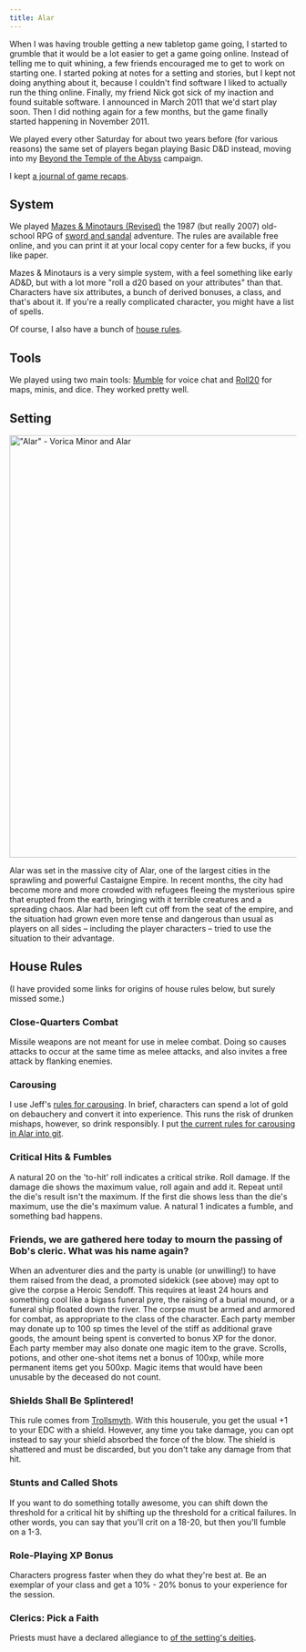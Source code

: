```yaml
---
title: Alar
---
```


When I was having trouble getting a new tabletop game going, I started to
grumble that it would be a lot easier to get a game going online.  Instead of
telling me to quit whining, a few friends encouraged me to get to work on
starting one.  I started poking at notes for a setting and stories, but I kept
not doing anything about it, because I couldn't find software I liked to
actually run the thing online.  Finally, my friend Nick got sick of my inaction
and found suitable software.  I announced in March 2011 that we'd start play
soon.  Then I did nothing again for a few months, but the game finally started
happening in November 2011.

We played every other Saturday for about two years before (for various reasons)
the same set of players began playing Basic D&D instead, moving into my [Beyond
the Temple of the Abyss](/rpg/beyond) campaign.

I kept [a journal of game recaps](https://rjbs.cloud/tags/#rpg-alar).

## System

<!-- <img class='lefty' src='../../images/mazes-small.jpg'></img> -->

We played [Mazes & Minotaurs
(Revised)](http://mazesandminotaurs.free.fr/revised.html) the 1987 (but really
2007) old-school RPG of [sword and
sandal](https://en.wikipedia.org/wiki/Sword_and_sandal) adventure.  The rules
are available free online, and you can print it at your local copy center for a
few bucks, if you like paper.

Mazes & Minotaurs is a very simple system, with a feel something like early
AD&D, but with a lot more "roll a d20 based on your attributes" than that.
Characters have six attributes, a bunch of derived bonuses, a class, and that's
about it.  If you're a really complicated character, you might have a list of
spells.

Of course, I also have a bunch of [house rules](#house-rules).

## Tools

We played using two main tools:  [Mumble](https://www.mumble.info/) for voice
chat and [Roll20](https://roll20.net/) for maps, minis, and dice.  They
worked pretty well.

## Setting

<a href="https://www.flickr.com/photos/rjbs/5493850823/" title="&quot;Alar&quot; - Vorica Minor and Alar"><img src="https://live.staticflickr.com/5013/5493850823_6b100a8c78_c.jpg" width="800" height="742" alt="&quot;Alar&quot; - Vorica Minor and Alar"/></a>

Alar was set in the massive city of Alar, one of the largest cities in the
sprawling and powerful Castaigne Empire.  In recent months, the city had become
more and more crowded with refugees fleeing the mysterious spire that erupted
from the earth, bringing with it terrible creatures and a spreading chaos.
Alar had been left cut off from the seat of the empire, and the situation had
grown even more tense and dangerous than usual as players on all sides –
including the player characters – tried to use the situation to their
advantage.

## House Rules

(I have provided some links for origins of house rules below, but surely missed
some.)

### Close-Quarters Combat

Missile weapons are not meant for use in melee combat.  Doing so causes
attacks to occur at the same time as melee attacks, and also invites a free
attack by flanking enemies.

### Carousing

I use Jeff's [rules for
carousing](http://jrients.blogspot.com/2008/12/party-like-its-999.html).  In
brief, characters can spend a lot of gold on debauchery and convert it into
experience.  This runs the risk of drunken mishaps, however, so drink
responsibly.  I put [the current rules for carousing in Alar into git](
https://github.com/rjbs/RPG-Alar/blob/master/Misc/Carousing.mkdn).

### Critical Hits & Fumbles

A natural 20 on the 'to-hit' roll indicates a critical strike.  Roll
damage.  If the damage die shows the maximum value, roll again and add it.
Repeat until the die's result isn't the maximum.  If the first die shows
less than the die's maximum, use the die's maximum value.  A natural 1
indicates a fumble, and something bad happens.

### Friends, we are gathered here today to mourn the passing of Bob's cleric.  What was his name again?

When an adventurer dies and the party is unable (or unwilling!) to have
them raised from the dead, a promoted sidekick (see above) may opt to give
the corpse a Heroic Sendoff.  This requires at least 24 hours and something
cool like a bigass funeral pyre, the raising of a burial mound, or a
funeral ship floated down the river.  The corpse must be armed and armored
for combat, as appropriate to the class of the character.  Each party
member may donate up to 100 sp times the level of the stiff as additional
grave goods, the amount being spent is converted to bonus XP for the donor.
Each party member may also donate one magic item to the grave.  Scrolls,
potions, and other one-shot items net a bonus of 100xp, while more
permanent items get you 500xp.  Magic items that would have been unusable
by the deceased do not count.

### Shields Shall Be Splintered!

This rule comes from
[Trollsmyth](http://trollsmyth.blogspot.com/2008/05/shields-shall-be-splintered.html).
With this houserule, you get the usual +1 to your EDC with a shield.  However,
any time you take damage, you can opt instead to say your shield absorbed the
force of the blow.  The shield is shattered and must be discarded, but you
don't take any damage from that hit.

### Stunts and Called Shots

If you want to do something totally awesome, you can shift down the
threshold for a critical hit by shifting up the threshold for a critical
failures.  In other words, you can say that you'll crit on a 18-20, but
then you'll fumble on a 1-3.

### Role-Playing XP Bonus

Characters progress faster when they do what they're best at.  Be an
exemplar of your class and get a 10% - 20% bonus to your experience for the
session.

### Clerics: Pick a Faith

Priests must have a declared allegiance to [of the setting's
deities](https://github.com/rjbs/RPG-Alar/tree/master/Pantheon).
